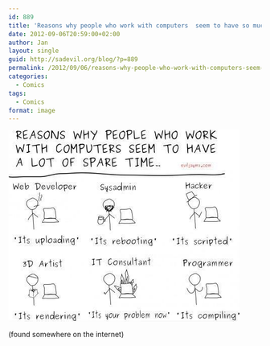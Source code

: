 ```yaml
---
id: 889
title: 'Reasons why people who work with computers  seem to have so much spare time...'
date: 2012-09-06T20:59:00+02:00
author: Jan
layout: single
guid: http://sadevil.org/blog/?p=889
permalink: /2012/09/06/reasons-why-people-who-work-with-computers-seem-to-have-so-much-spare-time/
categories:
  - Comics
tags:
  - Comics
format: image
---
```

[![Reasons why people who work with computers seem to have so much spare time...](/assets/images/2012/09/217105_469340956420254_1423167663_n.jpg "Reasons why people who work with computers seem to have so much spare time...")](/assets/images/2012/09/217105_469340956420254_1423167663_n.jpg)

(found somewhere on the internet)
